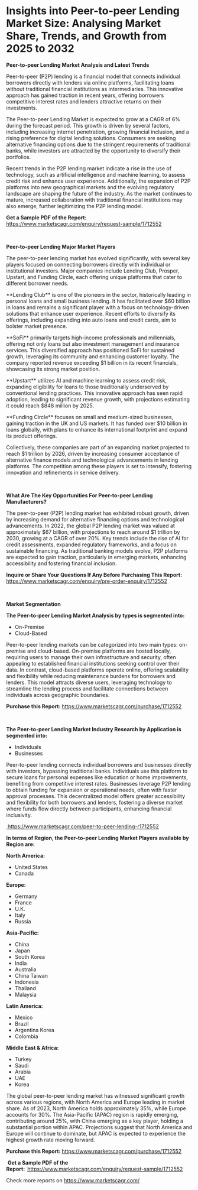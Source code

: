 <p><h1>Insights into Peer-to-peer Lending Market Size: Analysing Market Share, Trends, and Growth from 2025 to 2032</h1></p><p><strong>Peer-to-peer Lending Market Analysis and Latest Trends</strong></p>
<p><p>Peer-to-peer (P2P) lending is a financial model that connects individual borrowers directly with lenders via online platforms, facilitating loans without traditional financial institutions as intermediaries. This innovative approach has gained traction in recent years, offering borrowers competitive interest rates and lenders attractive returns on their investments. </p><p>The Peer-to-peer Lending Market is expected to grow at a CAGR of 6% during the forecast period. This growth is driven by several factors, including increasing internet penetration, growing financial inclusion, and a rising preference for digital lending solutions. Consumers are seeking alternative financing options due to the stringent requirements of traditional banks, while investors are attracted by the opportunity to diversify their portfolios.</p><p>Recent trends in the P2P lending market indicate a rise in the use of technology, such as artificial intelligence and machine learning, to assess credit risk and enhance user experience. Additionally, the expansion of P2P platforms into new geographical markets and the evolving regulatory landscape are shaping the future of the industry. As the market continues to mature, increased collaboration with traditional financial institutions may also emerge, further legitimizing the P2P lending model.</p></p>
<p><strong>Get a Sample PDF of the Report:&nbsp;</strong> <a href="https://www.marketscagr.com/enquiry/request-sample/1712552?utm_campaign=1868&utm_medium=2&utm_source=Github&utm_content=ia&utm_term=11012025&utm_id=peer-to-peer-lending">https://www.marketscagr.com/enquiry/request-sample/1712552</a></p>
<p>&nbsp;</p>
<p><strong>Peer-to-peer Lending Major Market Players</strong></p>
<p><p>The peer-to-peer lending market has evolved significantly, with several key players focused on connecting borrowers directly with individual or institutional investors. Major companies include Lending Club, Prosper, Upstart, and Funding Circle, each offering unique platforms that cater to different borrower needs.</p><p>**Lending Club** is one of the pioneers in the sector, historically leading in personal loans and small business lending. It has facilitated over $60 billion in loans and remains a significant player with a focus on technology-driven solutions that enhance user experience. Recent efforts to diversify its offerings, including expanding into auto loans and credit cards, aim to bolster market presence.</p><p>**SoFi** primarily targets high-income professionals and millennials, offering not only loans but also investment management and insurance services. This diversified approach has positioned SoFi for sustained growth, leveraging its community and enhancing customer loyalty. The company reported revenue exceeding $1 billion in its recent financials, showcasing its strong market position.</p><p>**Upstart** utilizes AI and machine learning to assess credit risk, expanding eligibility for loans to those traditionally underserved by conventional lending practices. This innovative approach has seen rapid adoption, leading to significant revenue growth, with projections estimating it could reach $848 million by 2025.</p><p>**Funding Circle** focuses on small and medium-sized businesses, gaining traction in the UK and US markets. It has funded over $10 billion in loans globally, with plans to enhance its international footprint and expand its product offerings.</p><p>Collectively, these companies are part of an expanding market projected to reach $1 trillion by 2026, driven by increasing consumer acceptance of alternative finance models and technological advancements in lending platforms. The competition among these players is set to intensify, fostering innovation and refinements in service delivery.</p></p>
<p>&nbsp;</p>
<p><strong>What Are The Key Opportunities For Peer-to-peer Lending Manufacturers?</strong></p>
<p><p>The peer-to-peer (P2P) lending market has exhibited robust growth, driven by increasing demand for alternative financing options and technological advancements. In 2022, the global P2P lending market was valued at approximately $67 billion, with projections to reach around $1 trillion by 2030, growing at a CAGR of over 20%. Key trends include the rise of AI for credit assessments, expanded regulatory frameworks, and a focus on sustainable financing. As traditional banking models evolve, P2P platforms are expected to gain traction, particularly in emerging markets, enhancing accessibility and fostering financial inclusion.</p></p>
<p><strong>Inquire or Share Your Questions If Any Before Purchasing This Report:</strong> <a href="https://www.marketscagr.com/enquiry/pre-order-enquiry/1712552?utm_campaign=1868&utm_medium=2&utm_source=Github&utm_content=ia&utm_term=11012025&utm_id=peer-to-peer-lending">https://www.marketscagr.com/enquiry/pre-order-enquiry/1712552</a></p>
<p>&nbsp;</p>
<p><strong>Market Segmentation</strong></p>
<p><strong>The Peer-to-peer Lending Market Analysis by types is segmented into:</strong></p>
<p><ul><li>On-Premise</li><li>Cloud-Based</li></ul></p>
<p><p>Peer-to-peer lending markets can be categorized into two main types: on-premise and cloud-based. On-premise platforms are hosted locally, requiring users to manage their own infrastructure and security, often appealing to established financial institutions seeking control over their data. In contrast, cloud-based platforms operate online, offering scalability and flexibility while reducing maintenance burdens for borrowers and lenders. This model attracts diverse users, leveraging technology to streamline the lending process and facilitate connections between individuals across geographic boundaries.</p></p>
<p><strong>Purchase this Report:&nbsp;</strong><a href="https://www.marketscagr.com/purchase/1712552?utm_campaign=1868&utm_medium=2&utm_source=Github&utm_content=ia&utm_term=11012025&utm_id=peer-to-peer-lending">https://www.marketscagr.com/purchase/1712552</a></p>
<p>&nbsp;</p>
<p><strong>The Peer-to-peer Lending Market Industry Research by Application is segmented into:</strong></p>
<p><ul><li>Individuals</li><li>Businesses</li></ul></p>
<p><p>Peer-to-peer lending connects individual borrowers and businesses directly with investors, bypassing traditional banks. Individuals use this platform to secure loans for personal expenses like education or home improvements, benefiting from competitive interest rates. Businesses leverage P2P lending to obtain funding for expansion or operational needs, often with faster approval processes. This decentralized model offers greater accessibility and flexibility for both borrowers and lenders, fostering a diverse market where funds flow directly between participants, enhancing financial inclusivity.</p></p>
<p><a href="https://www.marketscagr.com/peer-to-peer-lending-r1712552?utm_campaign=1868&utm_medium=2&utm_source=Github&utm_content=ia&utm_term=11012025&utm_id=peer-to-peer-lending">&nbsp;https://www.marketscagr.com/peer-to-peer-lending-r1712552</a></p>
<p><strong>In terms of Region, the Peer-to-peer Lending Market Players available by Region are:</strong></p>
<p>
    <p> <strong> North America: </strong>
        <ul>
            <li>United States</li>
            <li>Canada</li>
        </ul>
        </p> 
    <p> <strong> Europe: </strong>
        <ul>
            <li>Germany</li>
            <li>France</li>
            <li>U.K.</li>
            <li>Italy</li>
            <li>Russia</li>
        </ul>
        </p> 
    <p> <strong> Asia-Pacific: </strong>
        <ul>
            <li>China</li>
            <li>Japan</li>
            <li>South Korea</li>
            <li>India</li>
            <li>Australia</li>
            <li>China Taiwan</li>
            <li>Indonesia</li>
            <li>Thailand</li>
            <li>Malaysia</li>
        </ul>
        </p> 
    <p> <strong> Latin America: </strong>
        <ul>
            <li>Mexico</li>
            <li>Brazil</li>
            <li>Argentina Korea</li>
            <li>Colombia</li>
        </ul>
        </p> 
    <p> <strong> Middle East & Africa: </strong>
        <ul>
            <li>Turkey</li>
            <li>Saudi</li>
            <li>Arabia</li>
            <li>UAE</li>
            <li>Korea</li>
        </ul>
    </p>
    </p>
<p><p>The global peer-to-peer lending market has witnessed significant growth across various regions, with North America and Europe leading in market share. As of 2023, North America holds approximately 35%, while Europe accounts for 30%. The Asia-Pacific (APAC) region is rapidly emerging, contributing around 25%, with China emerging as a key player, holding a substantial portion within APAC. Projections suggest that North America and Europe will continue to dominate, but APAC is expected to experience the highest growth rate moving forward.</p></p>
<p><strong>Purchase this Report: </strong><a href="https://www.marketscagr.com/purchase/1712552?utm_campaign=1868&utm_medium=2&utm_source=Github&utm_content=ia&utm_term=11012025&utm_id=peer-to-peer-lending">https://www.marketscagr.com/purchase/1712552</a></p>
<p>&nbsp;<strong>Get a Sample PDF of the Report:&nbsp;&nbsp;</strong><a href="https://www.marketscagr.com/enquiry/request-sample/1712552?utm_campaign=1868&utm_medium=2&utm_source=Github&utm_content=ia&utm_term=11012025&utm_id=peer-to-peer-lending">https://www.marketscagr.com/enquiry/request-sample/1712552</a></p>
<p><strong></strong></p>
<p>Check more reports on <a href="https://www.marketscagr.com/?utm_campaign=1868&utm_medium=2&utm_source=Github&utm_content=ia&utm_term=11012025&utm_id=peer-to-peer-lending">https://www.marketscagr.com/</a></p>